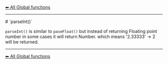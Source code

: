 [⬅ All Global functions](https://github.com/dhunmoon/javascript-cheatsheet/tree/main/global-functions)
<hr>
# `parseInt()`

`parseInt()` is similar to `paseFloat()` but instead of returning Floating point number in some cases it will return Number. which means '2.33333' -> 2 will be returned.
<hr>

[⬅ All Global functions](https://github.com/dhunmoon/javascript-cheatsheet/tree/main/global-functions)
